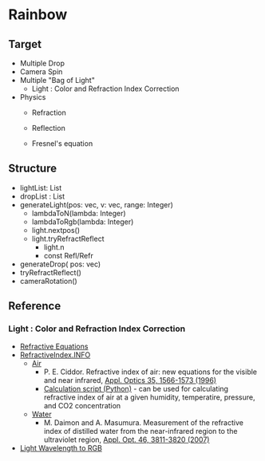 # Rainbow
## Target
- Multiple Drop
- Camera Spin
- Multiple "Bag of Light"
  - Light : Color and Refraction Index Correction
- Physics
  - Refraction
  - Reflection
  
  - Fresnel's equation
## Structure
- lightList: List
- dropList : List
- generateLight(pos: vec, v: vec, range: Integer)
  - lambdaToN(lambda: Integer)
  - lambdaToRgb(lambda: Integer)
  - light.nextpos()
  - light.tryRefractReflect
    - light.n
    - const Refl/Refr
- generateDrop( pos: vec)
- tryRefractReflect()
- cameraRotation()

## Reference
### Light : Color and Refraction Index Correction
- [Refractive Equations](https://en.wikipedia.org/wiki/Sellmeier_equation)
- [RefractiveIndex.INFO](https://refractiveindex.info)
  - [Air](https://refractiveindex.info/?shelf=other&book=air&page=Ciddor)
    - P. E. Ciddor. Refractive index of air: new equations for the visible and near infrared, [Appl. Optics 35, 1566-1573 (1996)](https://doi.org/10.1364/AO.35.001566)
    - [Calculation script (Python)](https://github.com/polyanskiy/refractiveindex.info-scripts/blob/master/scripts/Ciddor%201996%20-%20air.py) - can be used for calculating refractive index of air at a given humidity, temperatire, pressure, and CO2 concentration
  - [Water](https://refractiveindex.info/?shelf=main&book=H2O&page=Daimon-19.0C)
    - M. Daimon and A. Masumura. Measurement of the refractive index of distilled water from the near-infrared region to the ultraviolet region, [Appl. Opt. 46, 3811-3820 (2007)](https://doi.org/10.1364/AO.46.003811)
- [Light Wavelength to RGB](https://academo.org/demos/wavelength-to-colour-relationship/)
